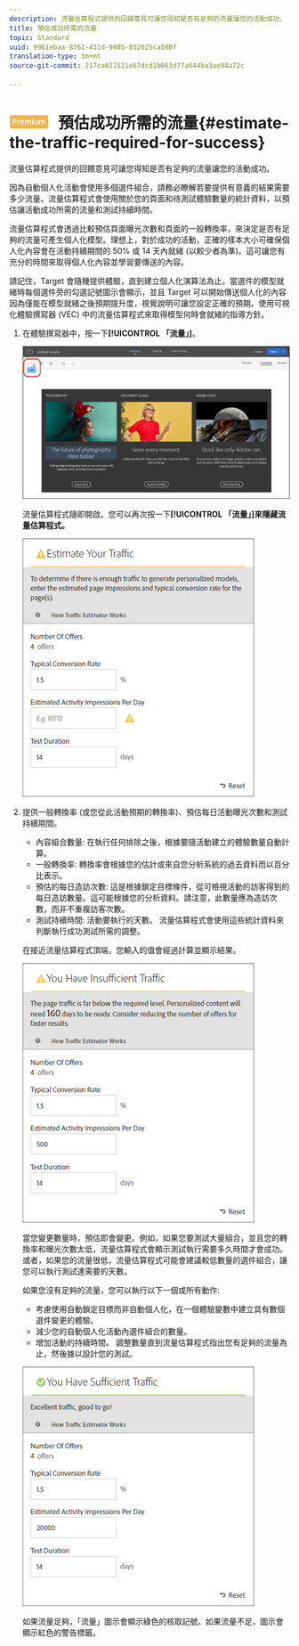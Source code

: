 ```yaml
---
description: 流量估算程式提供的回饋意見可讓您得知是否有足夠的流量讓您的活動成功。
title: 預估成功所需的流量
topic: Standard
uuid: 9961ebaa-8761-431d-9605-852025ca580f
translation-type: tm+mt
source-git-commit: 217ca811521e67dcd1b063d77a644ba3ae94a72c

---
```



# ![PREMIUM](/help/assets/premium.png) 預估成功所需的流量{#estimate-the-traffic-required-for-success}

流量估算程式提供的回饋意見可讓您得知是否有足夠的流量讓您的活動成功。

因為自動個人化活動會使用多個選件組合，請務必瞭解若要提供有意義的結果需要多少流量。流量估算程式會使用關於您的頁面和待測試體驗數量的統計資料，以預估讓活動成功所需的流量和測試持續時間。

流量估算程式會透過比較預估頁面曝光次數和頁面的一般轉換率，來決定是否有足夠的流量可產生個人化模型。理想上，對於成功的活動，正確的樣本大小可確保個人化內容會在活動持續期間的 50% 或 14 天內就緒 (以較少者為準)。這可讓您有充分的時間來取得個人化內容並學習要傳送的內容。

請記住，Target 會隨機提供體驗，直到建立個人化演算法為止。當選件的模型就緒時每個選件旁的勾選記號圖示會顯示，並且 Target 可以開始傳送個人化的內容因為僅能在模型就緒之後預期提升度，視覺說明可讓您設定正確的預期。使用可視化體驗撰寫器 (VEC) 中的流量估算程式來取得模型何時會就緒的指導方針。

1. 在體驗撰寫器中，按一下&#x200B;**[!UICONTROL 「流量」]**。

   ![流量圖示](/help/c-activities/t-automated-personalization/assets/icon-traffic.png)

   流量估算程式隨即開啟。您可以再次按一下&#x200B;**[!UICONTROL 「流量」]來隱藏流量估算程式。**

   ![](assets/ap_est.png)

1. 提供一般轉換率 (或您從此活動預期的轉換率)、預估每日活動曝光次數和測試持續期間。

   * 內容組合數量: 在執行任何排除之後，根據要隨活動建立的體驗數量自動計算。
   * 一般轉換率: 轉換率會根據您的估計或來自您分析系統的過去資料而以百分比表示。
   * 預估的每日造訪次數: 這是根據鎖定目標條件，從可檢視活動的訪客得到的每日造訪數量。這可能根據您的分析資料。請注意，此數量應為造訪次數，而非不重複訪客次數。
   * 測試持續時間: 活動要執行的天數。
   流量估算程式會使用這些統計資料來判斷執行成功測試所需的調整。

   在接近流量估算程式頂端，您輸入的值會經過計算並顯示結果。

   ![](assets/ap_est_no.png)

   當您變更數量時，預估即會變更。例如，如果您要測試大量組合，並且您的轉換率和曝光次數太低，流量估算程式會顯示測試執行需要多久時間才會成功。或者，如果您的流量很低，流量估算程式可能會建議較低數量的選件組合，讓您可以執行測試達需要的天數。

   如果您沒有足夠的流量，您可以執行以下一個或所有動作:

   * 考慮使用自動鎖定目標而非自動個人化，在一個體驗變數中建立具有數個選件變更的體驗。
   * 減少您的自動個人化活動內選件組合的數量。
   * 增加活動的持續時間。
   調整數量直到流量估算程式指出您有足夠的流量為止，然後據以設計您的測試。

   ![](assets/ap_est_yes.png)

   如果流量足夠，「流量」圖示會顯示綠色的核取記號。如果流量不足，圖示會顯示紅色的警告標籤。
